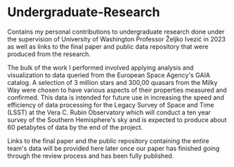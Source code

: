 # Undergraduate-Research
Contains my personal contributions to undergraduate research done under the supervision of University of Washington Professor Željko Ivezić in 2023 as well as links to the final paper and public data repository that were produced from the research. 

The bulk of the work I performed involved applying analysis and visualization to data queried from the European Space Agency's GAIA catalog. A selection of 3 million stars and 300,00 quasars from the Milky Way were chosen to have various aspects of their properties measured and confirmed. This data is intended for future use in increasing the speed and efficiency of data processing for the Legacy Survey of Space and Time (LSST) at the Vera C. Rubin Observatory which will conduct a ten year survey of the Southern Hemisphere's sky and is expected to produce about 60 petabytes of data by the end of the project.

Links to the final paper and the public repository containing the entire team's data will be provided here later once our paper has finished going through the review process and has been fully published. 
